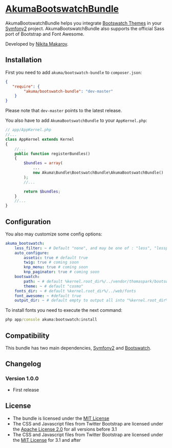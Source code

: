 [AkumaBootswatchBundle](http://bootswatch.akuma.in)
=================

AkumaBootswatchBundle helps you integrate [Bootswatch Themes](http://bootswatch.com) in your [Symfony2](http://symfony.com) project.
AkumaBootswatchBundle also supports the official Sass port of Bootstrap and Font Awesome.

Developed by [Nikita Makarov](http://akuma.in).


Installation
------------

First you need to add `akuma/bootswatch-bundle` to `composer.json`:

```json
{
   "require": {
        "akuma/bootswatch-bundle": "dev-master"
    }
}
```

Please note that `dev-master` points to the latest release. 

You also have to add `AkumaBootswatchBundle` to your `AppKernel.php`:

```php
// app/AppKernel.php
//...
class AppKernel extends Kernel
{
    //...
    public function registerBundles()
    {
        $bundles = array(
            ...
            new Akuma\Bundle\BootswatchBundle\AkumaBootswatchBundle()
        );
        //...

        return $bundles;
    }
    //...
}
```
Configuration
-------------

You also may customize some config options:
```yml
akuma_bootswatch:
    less_filter: ~ # Default "none", and may be one of : "less", "lessphp", "sass", "scssphp" or "none"
    auto_configure:
        assetic: true # default true
        twig: true # coming soon
        knp_menu: true # coming soon
        knp_paginator: true # coming soon
    bootswatch:
        path: ~ # default %kernel.root_dir%/../vendor/thomaspark/bootswatch
        theme: ~ # default "cosmo"
    fonts_dir: ~ # default %kernel.root_dir%/../web/fonts
    font_awesome: ~ #default true
    output_dir: ~ # default empty to output all into "%kernel.root_dir%/../web"
```

To install fonts you need to execute the next command:
```cmd
php app/console akuma:bootswatch:install
```

Compatibility
-------------

This bundle has two main dependencies, [Symfony2](http://symfony.com) and [Bootswatch](https://github.com/thomaspark/bootswatch/).

Changelog
---------

### Version 1.0.0

- First release


License
-------

- The bundle is licensed under the [MIT License](http://opensource.org/licenses/MIT)
- The CSS and Javascript files from Twitter Bootstrap are licensed under the [Apache License 2.0](http://www.apache.org/licenses/LICENSE-2.0) for all versions before 3.1
- The CSS and Javascript files from Twitter Bootstrap are licensed under the [MIT License](http://opensource.org/licenses/MIT) for 3.1 and after
